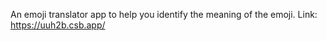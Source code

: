 An emoji translator app to help you identify the meaning of the emoji.
Link: https://uuh2b.csb.app/
